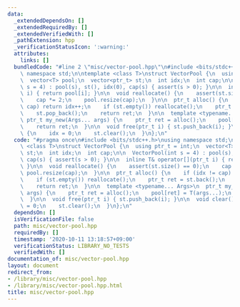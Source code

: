 ```yaml
---
data:
  _extendedDependsOn: []
  _extendedRequiredBy: []
  _extendedVerifiedWith: []
  _pathExtension: hpp
  _verificationStatusIcon: ':warning:'
  attributes:
    links: []
  bundledCode: "#line 2 \"misc/vector-pool.hpp\"\n#include <bits/stdc++.h>\nusing\
    \ namespace std;\n\ntemplate <class T>\nstruct VectorPool {\n  using ptr_t = int;\n\
    \  vector<T> pool;\n  vector<ptr_t> st;\n  int idx;\n  int cap;\n\n  VectorPool(int\
    \ s = 4) : pool(s), st(), idx(0), cap(s) { assert(s > 0); }\n\n  inline T& operator[](ptr_t\
    \ i) { return pool[i]; }\n\n  void reallocate() {\n    assert(st.size() == 0);\n\
    \    cap *= 2;\n    pool.resize(cap);\n  }\n\n  ptr_t alloc() {\n    if (idx !=\
    \ cap) return idx++;\n    if (st.empty()) reallocate();\n    ptr_t ret = st.back();\n\
    \    st.pop_back();\n    return ret;\n  }\n\n  template <typename... Args>\n \
    \ ptr_t my_new(Args... args) {\n    ptr_t ret = alloc();\n    pool[ret] = T(args...);\n\
    \    return ret;\n  }\n\n  void free(ptr_t i) { st.push_back(i); }\n\n  void clear()\
    \ {\n    idx = 0;\n    st.clear();\n  }\n};\n"
  code: "#pragma once\n#include <bits/stdc++.h>\nusing namespace std;\n\ntemplate\
    \ <class T>\nstruct VectorPool {\n  using ptr_t = int;\n  vector<T> pool;\n  vector<ptr_t>\
    \ st;\n  int idx;\n  int cap;\n\n  VectorPool(int s = 4) : pool(s), st(), idx(0),\
    \ cap(s) { assert(s > 0); }\n\n  inline T& operator[](ptr_t i) { return pool[i];\
    \ }\n\n  void reallocate() {\n    assert(st.size() == 0);\n    cap *= 2;\n   \
    \ pool.resize(cap);\n  }\n\n  ptr_t alloc() {\n    if (idx != cap) return idx++;\n\
    \    if (st.empty()) reallocate();\n    ptr_t ret = st.back();\n    st.pop_back();\n\
    \    return ret;\n  }\n\n  template <typename... Args>\n  ptr_t my_new(Args...\
    \ args) {\n    ptr_t ret = alloc();\n    pool[ret] = T(args...);\n    return ret;\n\
    \  }\n\n  void free(ptr_t i) { st.push_back(i); }\n\n  void clear() {\n    idx\
    \ = 0;\n    st.clear();\n  }\n};\n"
  dependsOn: []
  isVerificationFile: false
  path: misc/vector-pool.hpp
  requiredBy: []
  timestamp: '2020-10-11 13:18:57+09:00'
  verificationStatus: LIBRARY_NO_TESTS
  verifiedWith: []
documentation_of: misc/vector-pool.hpp
layout: document
redirect_from:
- /library/misc/vector-pool.hpp
- /library/misc/vector-pool.hpp.html
title: misc/vector-pool.hpp
---
```

